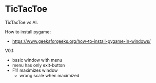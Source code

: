 # TicTacToe
TicTacToe vs AI.

How to install pygame:
  - https://www.geeksforgeeks.org/how-to-install-pygame-in-windows/

V0.1:
  - basic window with menu
  - menu has only exit-button
  - F11 maximizes window 
    * wrong scale when maximized 
